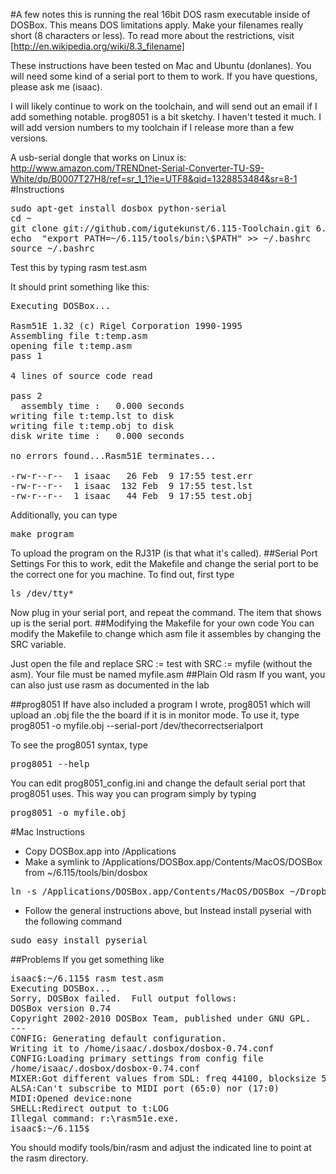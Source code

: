 #A few notes
this is running the real 16bit DOS rasm executable inside of DOSBox. This means DOS limitations apply. Make your filenames really short (8 characters or less). To read more about the restrictions, visit [http://en.wikipedia.org/wiki/8.3_filename]

These instructions have been tested on Mac and Ubuntu (donlanes). You will need some kind of a serial port to them to work. If you have questions, please ask me (isaac).

I will likely continue to work on the toolchain, and will send out an email if I add something notable. prog8051 is a bit sketchy. I haven't tested it much. I will add version numbers to my toolchain if I release more than a few versions.

A usb-serial dongle that works on Linux is: http://www.amazon.com/TRENDnet-Serial-Converter-TU-S9-White/dp/B0007T27H8/ref=sr_1_1?ie=UTF8&qid=1328853484&sr=8-1
#Instructions
<pre>
sudo apt-get install dosbox python-serial 
cd ~
git clone git://github.com/igutekunst/6.115-Toolchain.git 6.115
echo  "export PATH=~/6.115/tools/bin:\$PATH" >> ~/.bashrc
source ~/.bashrc
</pre>

Test this by typing rasm test.asm

It should print something like this:
<pre>
Executing DOSBox...

Rasm51E 1.32 (c) Rigel Corporation 1990-1995
Assembling file t:temp.asm
opening file t:temp.asm
pass 1

4 lines of source code read

pass 2
  assembly time :   0.000 seconds
writing file t:temp.lst to disk
writing file t:temp.obj to disk
disk write time :   0.000 seconds

no errors found...Rasm51E terminates...

-rw-r--r--  1 isaac   26 Feb  9 17:55 test.err
-rw-r--r--  1 isaac  132 Feb  9 17:55 test.lst
-rw-r--r--  1 isaac   44 Feb  9 17:55 test.obj
</pre>

Additionally, you can type
<pre>
make program
</pre>
To upload the program on the RJ31P (is that what it's called). 
##Serial Port Settings
For this to work, edit the Makefile and change the serial port to be the correct one for you machine. To find out, first type
<pre>
ls /dev/tty*
</pre>
Now plug in your serial port, and repeat the command. The item that shows up is the serial port.
##Modifying the Makefile for your own code
You can modify the Makefile to change which asm file it assembles by changing the SRC variable.

Just open the file and replace SRC := test with SRC := myfile  (without the asm). Your file must be named myfile.asm
##Plain Old rasm
If you want, you can also just use rasm as documented in the lab


##prog8051
If have also included a program I wrote, prog8051 which will upload an .obj file the the board if it is in monitor mode.
To use it, type prog8051 -o myfile.obj --serial-port /dev/thecorrectserialport

To see the prog8051 syntax, type
<pre>
prog8051 --help 
</pre> 


You can edit prog8051_config.ini and change the default serial port that prog8051 uses. This way you can program simply by typing
<pre>
prog8051 -o myfile.obj
</pre>

#Mac Instructions
* Copy DOSBox.app into /Applications
* Make a symlink  to /Applications/DOSBox.app/Contents/MacOS/DOSBox from ~/6.115/tools/bin/dosbox
<pre>
ln -s /Applications/DOSBox.app/Contents/MacOS/DOSBox ~/Dropbox/Classes/6.115/tools/bin/dosbox 
</pre>
* Follow the general instructions above, but Instead install pyserial with the following command
<pre>
sudo easy_install pyserial
</pre>

##Problems
If you get something like
<pre>
isaac$:~/6.115$ rasm test.asm
Executing DOSBox...
Sorry, DOSBox failed.  Full output follows:
DOSBox version 0.74
Copyright 2002-2010 DOSBox Team, published under GNU GPL.
---
CONFIG: Generating default configuration.
Writing it to /home/isaac/.dosbox/dosbox-0.74.conf
CONFIG:Loading primary settings from config file
/home/isaac/.dosbox/dosbox-0.74.conf
MIXER:Got different values from SDL: freq 44100, blocksize 512
ALSA:Can't subscribe to MIDI port (65:0) nor (17:0)
MIDI:Opened device:none
SHELL:Redirect output to t:LOG
Illegal command: r:\rasm51e.exe.
isaac$:~/6.115$
</pre>

You should modify tools/bin/rasm and adjust the indicated line to point at the rasm directory.
